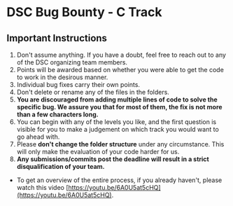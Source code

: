 # DSC Bug Bounty - C Track

## Important Instructions

1. Don't assume anything. If you have a doubt, feel free to reach out to any of the DSC organizing team members.
2. Points will be awarded based on whether you were able to get the code to work in the desirous manner.
3. Individual bug fixes carry their own points.
4. Don't delete or rename any of the files in the folders.
5. <b>You are discouraged from adding multiple lines of code to solve the specific bug. We assure you that for most of them, the fix is not more than a few characters long.</b> 
6. You can begin with any of the levels you like, and the first question is visible for you to make a judgement on which track you would want to go ahead with.
7. Please <b>don't change the folder structure</b> under any circumstance. This will only make the evaluation of your code harder for us.
8. <b>Any submissions/commits post the deadline will result in a strict disqualification of your team.</b>

- To get an overview of the entire process, if you already haven't, please watch this video [https://youtu.be/6A0U5at5cHQ](https://youtu.be/6A0U5at5cHQ).
